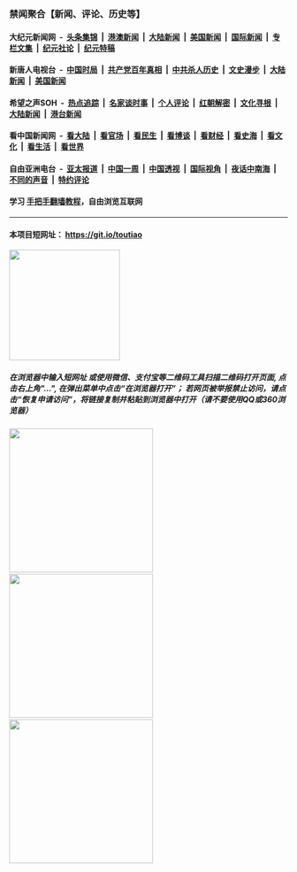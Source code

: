 ### 禁闻聚合【新闻、评论、历史等】

#### 大纪元新闻网 &nbsp;-&nbsp; [头条集锦](indexes/E头条集锦.md?t=02121602) &nbsp;|&nbsp; [港澳新闻](indexes/E港澳新闻.md?t=02121602)  &nbsp;|&nbsp; [大陆新闻](indexes/E大陆新闻.md?t=02121602) &nbsp;|&nbsp; [美国新闻](indexes/E美国新闻.md?t=02121602) &nbsp;|&nbsp; [国际新闻](indexes/E国际新闻.md?t=02121602) &nbsp;|&nbsp; [专栏文集](indexes/E专栏文集.md?t=02121602) &nbsp;|&nbsp; [纪元社论](indexes/E纪元社论.md?t=02121602) &nbsp;|&nbsp; [纪元特稿](indexes/E纪元特稿.md?t=02121602) 

#### 新唐人电视台 &nbsp;-&nbsp; [中国时局](indexes/N中国时局.md?t=02121602) &nbsp;|&nbsp; [共产党百年真相](indexes/N共产党百年真相.md?t=02121602) &nbsp;|&nbsp; [中共杀人历史](indexes/N中共杀人历史.md?t=02121602) &nbsp;|&nbsp; [文史漫步](indexes/N文史漫步.md?t=02121602) &nbsp;|&nbsp; [大陆新闻](indexes/N大陆新闻.md?t=02121602) &nbsp;|&nbsp; [美国新闻](indexes/N美国新闻.md?t=02121602)

#### 希望之声SOH &nbsp;-&nbsp; [热点追踪](indexes/H热点追踪.md?t=02121602) &nbsp;|&nbsp; [名家谈时事](indexes/H名家谈时事.md?t=02121602) &nbsp;|&nbsp; [个人评论](indexes/H个人评论.md?t=02121602)  &nbsp;|&nbsp; [红朝解密](indexes/H红朝解密.md?t=02121602) &nbsp;|&nbsp; [文化寻根](indexes/H文化寻根.md?t=02121602) &nbsp;|&nbsp; [大陆新闻](indexes/H大陆新闻.md?t=02121602) &nbsp;|&nbsp; [港台新闻](indexes/H港台新闻.md?t=02121602)

#### 看中国新闻网 &nbsp;-&nbsp; [看大陆](indexes/S看大陆.md?t=02121602) &nbsp;|&nbsp; [看官场](indexes/S看官场.md?t=02121602) &nbsp;|&nbsp; [看民生](indexes/S看民生.md?t=02121602)  &nbsp;|&nbsp; [看博谈](indexes/S看博谈.md?t=02121602) &nbsp;|&nbsp; [看财经](indexes/S看财经.md?t=02121602) &nbsp;|&nbsp; [看史海](indexes/S看史海.md?t=02121602) &nbsp;|&nbsp; [看文化](indexes/S看文化.md?t=02121602) &nbsp;|&nbsp; [看生活](indexes/S看生活.md?t=02121602) &nbsp;|&nbsp; [看世界](indexes/S看世界.md?t=02121602)

#### 自由亚洲电台 &nbsp;-&nbsp; [亚太报道](indexes/R亚太报道.md?t=02121602) &nbsp;|&nbsp; [中国一周](indexes/R中国一周.md?t=02121602) &nbsp;|&nbsp; [中国透视](indexes/R中国透视.md?t=02121602)  &nbsp;|&nbsp; [国际视角](indexes/R国际视角.md?t=02121602) &nbsp;|&nbsp; [夜话中南海](indexes/R夜话中南海.md?t=02121602) &nbsp;|&nbsp; [不同的声音](indexes/R不同的声音.md?t=02121602) &nbsp;|&nbsp; [特约评论](indexes/R特约评论.md?t=02121602)

#### 学习 [手把手翻墙教程](https://github.com/gfw-breaker/guides/wiki)，自由浏览互联网

----

#### 本项目短网址： https://git.io/toutiao
<img src="https://raw.githubusercontent.com/gfw-breaker/banned-news/master/scripts/img/qr.png" width="200px"/>  

##### 在浏览器中输入短网址 或使用微信、支付宝等二维码工具扫描二维码打开页面, 点击右上角"...", 在弹出菜单中点击“在浏览器打开”； 若网页被举报禁止访问，请点击“恢复申请访问”，将链接复制并粘贴到浏览器中打开（请不要使用QQ或360浏览器）

<img src="https://raw.githubusercontent.com/gfw-breaker/banned-news/master/scripts/img/1.png" width="260px"/> &nbsp; <img src="https://raw.githubusercontent.com/gfw-breaker/banned-news/master/scripts/img/2.png" width="260px"/> &nbsp; <img src="https://raw.githubusercontent.com/gfw-breaker/banned-news/master/scripts/img/3.png" width="260px"/>
